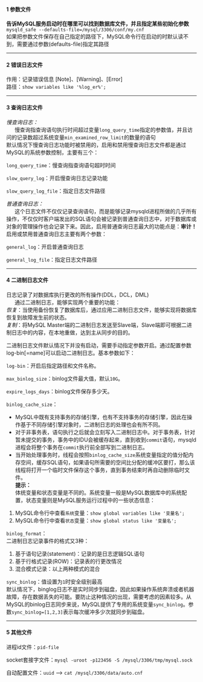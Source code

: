 #### 1 参数文件
__告诉MySQL服务启动时在哪里可以找到数据库文件，并且指定某些初始化参数__  
`mysqld_safe --defaults-file=/mysql/3306/conf/my.cnf`  
如果把参数文件保存在自己指定的路径下，MySQL命令行在启动的时默认读不到，需要通过参数(defaults-file)指定其路径

---
#### 2 错误日志文件
作用：记录错误信息 [Note]、[Warning]、[Error]  
路径：`show variables like '%log_er%';`

---
#### 3 查询日志文件
_慢查询日志：_  
&ensp; &ensp; 慢查询指查询语句执行时间超过变量`long_query_time`指定的参数值，并且访问的记录数超过系统变量`min_examined_row_limit`的数量的语句  
默认情况下慢查询日志功能时被禁用的，启用和禁用慢查询日志文件都是通过MySQL的系统参数控制，主要有三个：  

`long_query_time`：慢查询指查询语句超时时间  

`slow_query_log`：开启慢查询日志记录功能  

`slow_query_log_file`：指定日志文件路径  

_普通查询日志：_  
&ensp; &ensp; 这个日志文件不仅仅记录查询语句，而是能够记录mysqld进程所做的几乎所有操作，不仅仅时客户端发出的SQL语句会被记录到普通查询日志中，对于数据库或对象的管理操作也会记录下来。因此，启用普通查询日志最大的功能点是：__审计！__ 启用或禁用普通查询日志主要有两个参数：  

`general_log`：开启普通查询日志  

`general_log_file`：指定日志文件路径  

---
#### 4 二进制日志文件
日志记录了对数据库执行更改的所有操作(DDL，DCL，DML)  
&ensp; &ensp; 通过二进制日志，能够实现两个重要的功能：  
_恢复_：当使用备份恢复了数据库后，通过应用二进制日志文件，能够实现将数据库恢复到故障发生前的状态。  
_复制_：将MySQL Master端的二进制日志发送至Slave端，Slave端即可根据二进制日志中的内容，在本地重做，达到主从同步的目的。  

二进制日志文件默认情况下并没有启动，需要手动指定参数开启。通过配置参数log-bin[=name]可以启动二进制日志。基本参数如下：  

`log-bin`：开启后指定路径和文件名称。  

`max_binlog_size`：binlog文件最大值，默认`10G`。  

`expire_logs_days`：binlog文件保存多少天。  

`binlog_cache_size`：  
- MySQL中既有支持事务的存储引擎，也有不支持事务的存储引擎，因此在操作基于不同存储引擎对象时，二进制日志的处理也会有所不同。
- 对于非事务表，语句执行之后就会立刻写入二进制日志中。对于事务表，针对暂未提交的事务，事务中的IDU会被缓存起来，直到收到`commit`语句，mysqld进程会将整个事务在`commit`执行前全部写到二进制日志。 
- 当开始处理事务时，线程会按照`binlog_cache_size`系统变量指定的值分配内存空间，缓存SQL语句，如果语句所需要的空间比分配的缓冲区要打，那么该线程将打开一个临时文件保存这个事务，直到事务结束时再自动删除临时文件。  
__提示：__  
体统变量和状态变量是不同的。系统变量一般是MySQL数据库中的系统配置，状态变量则是MySQL服务运行过程中的一些状态信息：
1. MySQL命令行中查看`系统`变量：`show global variables like '变量名';`
2. MySQL命令行中查看`状态`变量：`show global status like '变量名';`  

`binlog_format`：  
二进制日志记录事件的格式又3种：  
1. 基于语句记录(statement)：记录的是日志逻辑SQL语句
2. 基于行格式记录(ROW)：记录表的行更改情况
3. 混合模式记录：以上两种模式的混合

`sync_binlog`：值设置为`1`时安全级别最高  
默认情况下，binglog日志不是实时同步到磁盘，因此如果操作系统奔溃或者机器故障，存在数据丢失的可能。要防止这种情况的出现，需要考虑的因素较多。从MySQL的binlog日志同步来说，MySQL提供了专用的系统变量`sync_binlog`。参数`sync_binlog=[1,2,3]`表示每次缓冲多少次就同步到磁盘。  

---
#### 5 其他文件
进程id文件：`pid-file`  

socket套接字文件：`mysql -uroot -p123456 -S /mysql/3306/tmp/mysql.sock`  

自动配置文件：`uuid`  -->  `cat /mysql/3306/data/auto.cnf`
